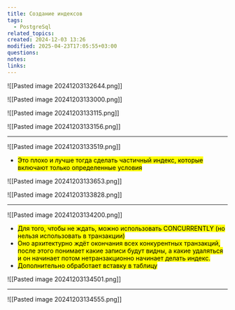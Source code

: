 ```yaml
---
title: Создание индексов
tags:
  - PostgreSql
related_topics: 
created: 2024-12-03 13:26
modified: 2025-04-23T17:05:55+03:00
questions: 
notes: 
links: 
---
```



![[Pasted image 20241203132644.png]]

![[Pasted image 20241203133000.png]]

![[Pasted image 20241203133115.png]]

![[Pasted image 20241203133156.png]]

-------------------------


![[Pasted image 20241203133519.png]]

- <mark class="hltr-red">Это плохо и лучше тогда сделать частичный индекс, которые включают только определенные условия</mark>

![[Pasted image 20241203133653.png]]



![[Pasted image 20241203133828.png]]

-------

![[Pasted image 20241203134200.png]]
- <mark class="hltr-red">Для того, чтобы не ждать, можно использовать CONCURRENTLY (но нельзя использовать в транзакции) </mark>
- <mark class="hltr-yellow">Оно архитектурно ждёт окончания всех конкурентных транзакций, после этого понимает какие записи будут видны, а какие удаляться и он начинает потом нетранзакционно начинает делать индекс.</mark>
- <mark class="hltr-green2">Дополнительно обработает вставку в таблицу</mark>

![[Pasted image 20241203134501.png]]


-----------------

![[Pasted image 20241203134555.png]]




